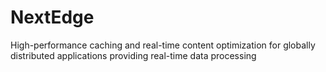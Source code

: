 # NextEdge
High-performance caching and real-time content optimization for globally distributed applications providing real-time data processing
